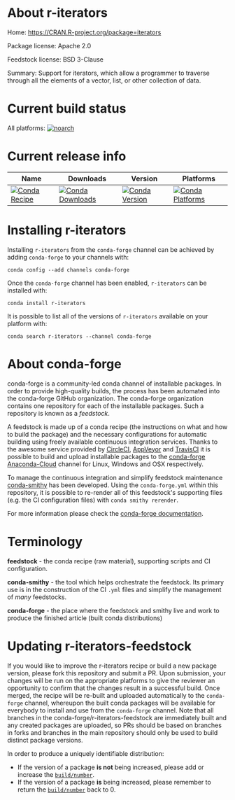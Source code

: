 About r-iterators
=================

Home: https://CRAN.R-project.org/package=iterators

Package license: Apache 2.0

Feedstock license: BSD 3-Clause

Summary: Support for iterators, which allow a programmer to traverse through all the elements of a vector, list, or other collection of data.



Current build status
====================

All platforms:
[![noarch](https://img.shields.io/circleci/project/github/conda-forge/r-iterators-feedstock/master.svg?label=noarch)](https://circleci.com/gh/conda-forge/r-iterators-feedstock)

Current release info
====================

| Name | Downloads | Version | Platforms |
| --- | --- | --- | --- |
| [![Conda Recipe](https://img.shields.io/badge/recipe-r--iterators-green.svg)](https://anaconda.org/conda-forge/r-iterators) | [![Conda Downloads](https://img.shields.io/conda/dn/conda-forge/r-iterators.svg)](https://anaconda.org/conda-forge/r-iterators) | [![Conda Version](https://img.shields.io/conda/vn/conda-forge/r-iterators.svg)](https://anaconda.org/conda-forge/r-iterators) | [![Conda Platforms](https://img.shields.io/conda/pn/conda-forge/r-iterators.svg)](https://anaconda.org/conda-forge/r-iterators) |

Installing r-iterators
======================

Installing `r-iterators` from the `conda-forge` channel can be achieved by adding `conda-forge` to your channels with:

```
conda config --add channels conda-forge
```

Once the `conda-forge` channel has been enabled, `r-iterators` can be installed with:

```
conda install r-iterators
```

It is possible to list all of the versions of `r-iterators` available on your platform with:

```
conda search r-iterators --channel conda-forge
```


About conda-forge
=================

conda-forge is a community-led conda channel of installable packages.
In order to provide high-quality builds, the process has been automated into the
conda-forge GitHub organization. The conda-forge organization contains one repository
for each of the installable packages. Such a repository is known as a *feedstock*.

A feedstock is made up of a conda recipe (the instructions on what and how to build
the package) and the necessary configurations for automatic building using freely
available continuous integration services. Thanks to the awesome service provided by
[CircleCI](https://circleci.com/), [AppVeyor](https://www.appveyor.com/)
and [TravisCI](https://travis-ci.org/) it is possible to build and upload installable
packages to the [conda-forge](https://anaconda.org/conda-forge)
[Anaconda-Cloud](https://anaconda.org/) channel for Linux, Windows and OSX respectively.

To manage the continuous integration and simplify feedstock maintenance
[conda-smithy](https://github.com/conda-forge/conda-smithy) has been developed.
Using the ``conda-forge.yml`` within this repository, it is possible to re-render all of
this feedstock's supporting files (e.g. the CI configuration files) with ``conda smithy rerender``.

For more information please check the [conda-forge documentation](https://conda-forge.org/docs/).

Terminology
===========

**feedstock** - the conda recipe (raw material), supporting scripts and CI configuration.

**conda-smithy** - the tool which helps orchestrate the feedstock.
                   Its primary use is in the construction of the CI ``.yml`` files
                   and simplify the management of *many* feedstocks.

**conda-forge** - the place where the feedstock and smithy live and work to
                  produce the finished article (built conda distributions)


Updating r-iterators-feedstock
==============================

If you would like to improve the r-iterators recipe or build a new
package version, please fork this repository and submit a PR. Upon submission,
your changes will be run on the appropriate platforms to give the reviewer an
opportunity to confirm that the changes result in a successful build. Once
merged, the recipe will be re-built and uploaded automatically to the
`conda-forge` channel, whereupon the built conda packages will be available for
everybody to install and use from the `conda-forge` channel.
Note that all branches in the conda-forge/r-iterators-feedstock are
immediately built and any created packages are uploaded, so PRs should be based
on branches in forks and branches in the main repository should only be used to
build distinct package versions.

In order to produce a uniquely identifiable distribution:
 * If the version of a package **is not** being increased, please add or increase
   the [``build/number``](https://conda.io/docs/user-guide/tasks/build-packages/define-metadata.html#build-number-and-string).
 * If the version of a package **is** being increased, please remember to return
   the [``build/number``](https://conda.io/docs/user-guide/tasks/build-packages/define-metadata.html#build-number-and-string)
   back to 0.
